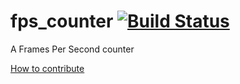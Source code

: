 fps_counter [![Build Status](https://travis-ci.org/PistonDevelopers/fps_counter.svg)](https://travis-ci.org/PistonDevelopers/fps_counter)
===========

A Frames Per Second counter

[How to contribute](https://github.com/PistonDevelopers/piston/blob/master/CONTRIBUTING.md)
